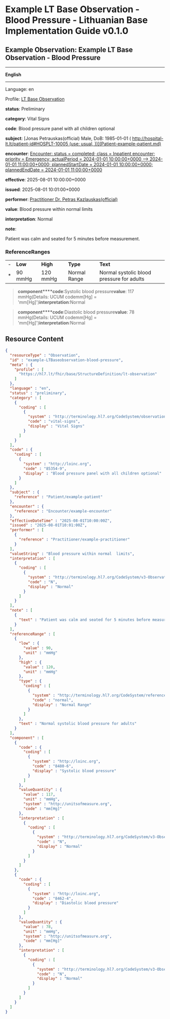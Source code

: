 # Example LT Base Observation - Blood Pressure - Lithuanian Base Implementation Guide v0.1.0

## Example Observation: Example LT Base Observation - Blood Pressure

-------

**English**

-------

Language: en

Profile: [LT Base Observation](StructureDefinition-lt-observation.md)

**status**: Preliminary

**category**: Vital Signs

**code**: Blood pressure panel with all children optional

**subject**: [Jonas Petrauskas(official) Male, DoB: 1985-01-01 ( http://hospital-lt.lt/patient-id#HOSPLT-10005 (use: usual, ))](Patient-example-patient.md)

**encounter**: [Encounter: status = completed; class = Inpatient encounter; priority = Emergency; actualPeriod = 2024-01-01 10:00:00+0000 --> 2024-01-01 11:00:00+0000; plannedStartDate = 2024-01-01 10:00:00+0000; plannedEndDate = 2024-01-01 11:00:00+0000](Encounter-example-encounter.md)

**effective**: 2025-08-01 10:00:00+0000

**issued**: 2025-08-01 10:01:00+0000

**performer**: [Practitioner Dr. Petras Kazlauskas(official)](Practitioner-example-practitioner.md)

**value**: Blood pressure within normal limits

**interpretation**: Normal

**note**: 

> 

Patient was calm and seated for 5 minutes before measurement.


### ReferenceRanges

| | | | | |
| :--- | :--- | :--- | :--- | :--- |
| - | **Low** | **High** | **Type** | **Text** |
| * | 90 mmHg | 120 mmHg | Normal Range | Normal systolic blood pressure for adults |

> **component****code**:Systolic blood pressure**value**: 117 mmHg(Details: UCUM codemm[Hg] = 'mm[Hg]')**interpretation**:Normal

> **component****code**:Diastolic blood pressure**value**: 78 mmHg(Details: UCUM codemm[Hg] = 'mm[Hg]')**interpretation**:Normal



## Resource Content

```json
{
  "resourceType" : "Observation",
  "id" : "example-LTBaseobservation-blood-pressure",
  "meta" : {
    "profile" : [
      "https://hl7.lt/fhir/base/StructureDefinition/lt-observation"
    ]
  },
  "language" : "en",
  "status" : "preliminary",
  "category" : [
    {
      "coding" : [
        {
          "system" : "http://terminology.hl7.org/CodeSystem/observation-category",
          "code" : "vital-signs",
          "display" : "Vital Signs"
        }
      ]
    }
  ],
  "code" : {
    "coding" : [
      {
        "system" : "http://loinc.org",
        "code" : "85354-9",
        "display" : "Blood pressure panel with all children optional"
      }
    ]
  },
  "subject" : {
    "reference" : "Patient/example-patient"
  },
  "encounter" : {
    "reference" : "Encounter/example-encounter"
  },
  "effectiveDateTime" : "2025-08-01T10:00:00Z",
  "issued" : "2025-08-01T10:01:00Z",
  "performer" : [
    {
      "reference" : "Practitioner/example-practitioner"
    }
  ],
  "valueString" : "Blood pressure within normal  limits",
  "interpretation" : [
    {
      "coding" : [
        {
          "system" : "http://terminology.hl7.org/CodeSystem/v3-ObservationInterpretation",
          "code" : "N",
          "display" : "Normal"
        }
      ]
    }
  ],
  "note" : [
    {
      "text" : "Patient was calm and seated for 5 minutes before measurement."
    }
  ],
  "referenceRange" : [
    {
      "low" : {
        "value" : 90,
        "unit" : "mmHg"
      },
      "high" : {
        "value" : 120,
        "unit" : "mmHg"
      },
      "type" : {
        "coding" : [
          {
            "system" : "http://terminology.hl7.org/CodeSystem/referencerange-meaning",
            "code" : "normal",
            "display" : "Normal Range"
          }
        ]
      },
      "text" : "Normal systolic blood pressure for adults"
    }
  ],
  "component" : [
    {
      "code" : {
        "coding" : [
          {
            "system" : "http://loinc.org",
            "code" : "8480-6",
            "display" : "Systolic blood pressure"
          }
        ]
      },
      "valueQuantity" : {
        "value" : 117,
        "unit" : "mmHg",
        "system" : "http://unitsofmeasure.org",
        "code" : "mm[Hg]"
      },
      "interpretation" : [
        {
          "coding" : [
            {
              "system" : "http://terminology.hl7.org/CodeSystem/v3-ObservationInterpretation",
              "code" : "N",
              "display" : "Normal"
            }
          ]
        }
      ]
    },
    {
      "code" : {
        "coding" : [
          {
            "system" : "http://loinc.org",
            "code" : "8462-4",
            "display" : "Diastolic blood pressure"
          }
        ]
      },
      "valueQuantity" : {
        "value" : 78,
        "unit" : "mmHg",
        "system" : "http://unitsofmeasure.org",
        "code" : "mm[Hg]"
      },
      "interpretation" : [
        {
          "coding" : [
            {
              "system" : "http://terminology.hl7.org/CodeSystem/v3-ObservationInterpretation",
              "code" : "N",
              "display" : "Normal"
            }
          ]
        }
      ]
    }
  ]
}

```
